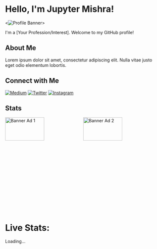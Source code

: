 # Hello, I'm Jupyter Mishra!

<![Profile Banner](https://placehold.it/1200x300)>

I'm a [Your Profession/Interest]. Welcome to my GitHub profile!

## About Me

Lorem ipsum dolor sit amet, consectetur adipiscing elit. Nulla vitae justo eget odio elementum lobortis.

## Connect with Me

[![Medium](https://img.shields.io/badge/Medium-%40jupytermishra-%230A0A0A?style=flat&logo=Medium)](https://medium.com/@jupytermishra)
[![Twitter](https://img.shields.io/badge/Twitter-%40jupytermishra-%231DA1F2?style=flat&logo=Twitter)](https://twitter.com/jupytermishra)
[![Instagram](https://img.shields.io/badge/Instagram-%40jupytermishra-%23E4405F?style=flat&logo=Instagram)](https://www.instagram.com/jupytermishra/)

## Stats

<div style="max-width: 1200px; height: 300px; margin: auto;">
  <a href="https://github.com/jupytermishra-readme-stats">
    <img style="width: 50%; height: auto; float: left;" src="https://github-readme-stats.vercel.app/api?username=jupytermishra&card_width=600&card_height=300" alt="Banner Ad 1" />
  </a>
  <a href="https://github.com/jupytermishra/convoychat">
    <img style="width: 50%; height: auto; float: right;" src="https://github-readme-stats.vercel.app/api/top-langs?username=jupytermishra&layout=compact&langs_count=8&card_width=600&card_height=300" alt="Banner Ad 2">
  </a>
</div>


<!DOCTYPE html>
<html lang="en">
<head>
  <meta charset="UTF-8">
  <meta name="viewport" content="width=device-width, initial-scale=1.0">
  <title>Live Stats</title>
  <script>
    // Function to fetch live stats from the server
    function fetchLiveStats() {
      fetch('https://api.example.com/live-stats')
        .then(response => response.json())
        .then(data => {
          // Update the stats on the webpage
          document.getElementById('live-stats').innerText = data.value;
        })
        .catch(error => {
          console.error('Error fetching live stats:', error);
        });
    }

    // Function to fetch live stats periodically
    function updateLiveStats() {
      fetchLiveStats();
      // Fetch live stats every 5 seconds
      setInterval(fetchLiveStats, 5000);
    }

    // Start updating live stats when the page loads
    window.onload = updateLiveStats;
  </script>
</head>
<body>
  <h1>Live Stats:</h1>
  <div id="live-stats">Loading...</div>
</body>
</html>






